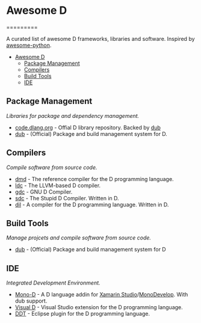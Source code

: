 # Awesome D
=========

  A curated list of awesome D frameworks, libraries and software. Inspired by [awesome-python](https://github.com/vinta/awesome-python).
  
- [Awesome D](#awesome-d)
	- [Package Management](#package-management)
	- [Compilers](#compilers)
	- [Build Tools](#build-tools)
	- [IDE](#ide)


## Package Management

*Libraries for package and dependency management.*

* [code.dlang.org](http://code.dlang.org/) - Offial D library repository. Backed by [dub](#dub)
* [dub](https://github.com/D-Programming-Language/dub) - (Official) Package and build management system for D.

 
## Compilers

*Compile software from source code.*

* [dmd](https://github.com/D-Programming-Language/dmd) - The reference compiler for the D programming language.
* [ldc](https://github.com/ldc-developers/ldc) - The LLVM-based D compiler.
* [gdc](https://github.com/D-Programming-GDC/GDC) - GNU D Compiler.
* [sdc](https://github.com/deadalnix/SDC) - The Stupid D Compiler. Written in D.
* [dil](https://code.google.com/p/dil/) - A compiler for the D programming language. Written in D.



## Build Tools

*Manage projcets and compile software from source code.*

* [dub](https://github.com/D-Programming-Language/dub) - (Official) Package and build management system for D


## IDE

*Integrated Development Environment.*

* [Mono-D](https://github.com/aBothe/Mono-D) - A D language addin for [Xamarin Studio](http://xamarin.com/)/[MonoDevelop](http://monodevelop.com). With dub support.
* [Visual D](https://github.com/D-Programming-Language/visuald) - Visual Studio extension for the D programming language.
* [DDT](http://code.google.com/p/ddt/) - Eclipse plugin for the D programming language.

